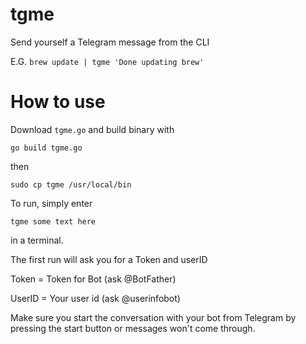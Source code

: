 # tgme
Send yourself a Telegram message from the CLI

E.G. `brew update | tgme 'Done updating brew'`

# How to use
Download `tgme.go` and build binary with

`go build tgme.go`

then 

`sudo cp tgme /usr/local/bin`

To run, simply enter

`tgme some text here`

in a terminal.

The first run will ask you for a Token and userID

Token = Token for Bot (ask @BotFather)

UserID = Your user id (ask @userinfobot)

Make sure you start the conversation with your bot from Telegram by pressing the start button or messages won't come through.
